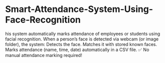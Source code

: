 # Smart-Attendance-System-Using-Face-Recognition
his system automatically marks attendance of employees or students using facial recognition. When a person’s face is detected via webcam (or image folder), the system:  Detects the face.  Matches it with stored known faces.  Marks attendance (name, time, date) automatically in a CSV file.  ✅ No manual attendance marking required!  
